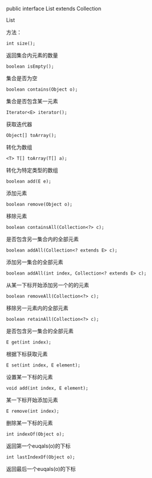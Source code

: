 public interface List<E> extends Collection<E>

List

方法：

```
int size();
```

返回集合内元素的数量

```
boolean isEmpty();
```

集合是否为空

```
boolean contains(Object o);
```

集合是否包含某一元素

```
Iterator<E> iterator();
```

获取迭代器

```
Object[] toArray();
```

转化为数组

```
<T> T[] toArray(T[] a);
```

转化为特定类型的数组

```
boolean add(E e);
```

添加元素

```
boolean remove(Object o);
```

移除元素

```
boolean containsAll(Collection<?> c);
```

是否包含另一集合内的全部元素

```
boolean addAll(Collection<? extends E> c);
```

添加另一集合的全部元素

```
boolean addAll(int index, Collection<? extends E> c);
```

从某一下标开始添加另一个的的元素

```
boolean removeAll(Collection<?> c);
```

移除另一元素内的全部元素

```
boolean retainAll(Collection<?> c);
```

是否包含另一集合的全部元素

```
E get(int index);
```

根据下标获取元素

```
E set(int index, E element);
```

设置某一下标的元素

```
void add(int index, E element);
```

某一下标开始添加元素

```
E remove(int index);
```

删除某一下标的元素

```
int indexOf(Object o);
```

返回第一个euqals(o)的下标

```
int lastIndexOf(Object o);
```

返回最后一个euqals(o)的下标









